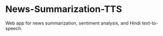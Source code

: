# News-Summarization-TTS
Web app for news summarization, sentiment analysis, and Hindi text-to-speech.
